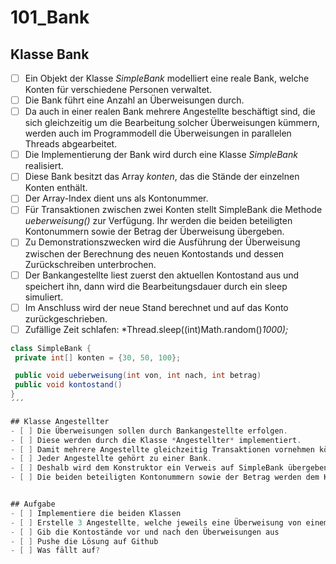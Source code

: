 # 101_Bank

## Klasse Bank
- [ ] Ein Objekt der Klasse *SimpleBank* modelliert eine reale Bank, welche Konten für verschiedene Personen verwaltet.
- [ ] Die Bank führt eine Anzahl an Überweisungen durch.
- [ ] Da auch in einer realen Bank mehrere Angestellte beschäftigt sind, die sich gleichzeitig um die Bearbeitung solcher Überweisungen kümmern, werden auch im Programmodell die Überweisungen in parallelen Threads abgearbeitet.
- [ ] Die Implementierung der Bank wird durch eine Klasse *SimpleBank* realisiert.
- [ ] Diese Bank besitzt das Array *konten*, das die Stände der einzelnen Konten enthält.
- [ ] Der Array-Index dient uns  als Kontonummer.
- [ ] Für Transaktionen zwischen zwei Konten stellt SimpleBank die Methode *ueberweisung()* zur Verfügung. Ihr werden die beiden beteiligten Kontonummern sowie der Betrag der Überweisung übergeben.
- [ ] Zu Demonstrationszwecken wird die Ausführung der Überweisung zwischen der Berechnung des neuen Kontostands und dessen Zurückschreiben unterbrochen.
- [ ] Der Bankangestellte liest zuerst den aktuellen Kontostand aus und speichert ihn, dann wird die Bearbeitungsdauer durch ein sleep simuliert.
- [ ] Im Anschluss wird der neue Stand berechnet und auf das Konto zurückgeschrieben.
- [ ] Zufällige Zeit schlafen: *Thread.sleep((int)Math.random()*1000);*

```Java
class SimpleBank {
 private int[] konten = {30, 50, 100};

 public void ueberweisung(int von, int nach, int betrag)
 public void kontostand()
}
´´´

## Klasse Angestellter
- [ ] Die Überweisungen sollen durch Bankangestellte erfolgen.
- [ ] Diese werden durch die Klasse *Angestellter* implementiert.
- [ ] Damit mehrere Angestellte gleichzeitig Transaktionen vornehmen können, werden sie von Thread abgeleitet (Alternativ: Runnable).
- [ ] Jeder Angestellte gehört zu einer Bank.
- [ ] Deshalb wird dem Konstruktor ein Verweis auf SimpleBank übergeben. Über diesen Verweis wird die Methode *ueberweisung()* aufgerufen.
- [ ] Die beiden beteiligten Kontonummern sowie der Betrag werden dem Konstruktor übergeben und in entsprechenden Datenelementen der Klasse gespeichert.


## Aufgabe
- [ ] Implementiere die beiden Klassen
- [ ] Erstelle 3 Angestellte, welche jeweils eine Überweisung von einem Konto auf das andere durchführen (Ringüberweisung)
- [ ] Gib die Kontostände vor und nach den Überweisungen aus
- [ ] Pushe die Lösung auf Github
- [ ] Was fällt auf?
